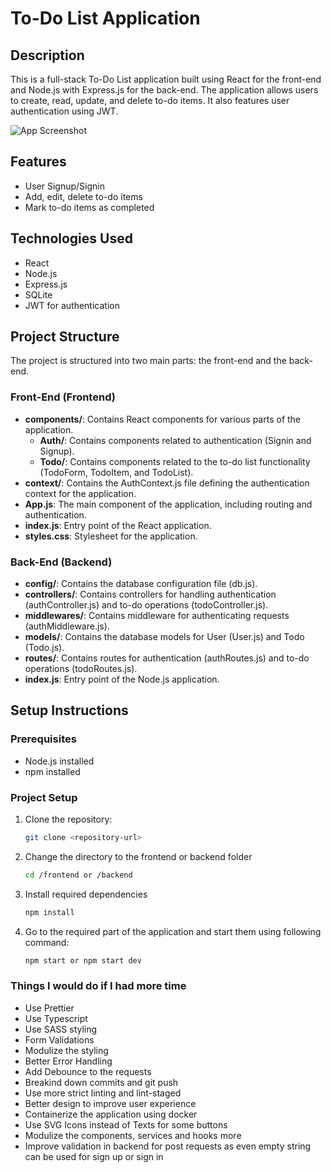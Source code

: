 # To-Do List Application

## Description
This is a full-stack To-Do List application built using React for the front-end and Node.js with Express.js for the back-end. The application allows users to create, read, update, and delete to-do items. It also features user authentication using JWT.

![App Screenshot](https://i.ibb.co/xD19gr5/Screenshot-from-2024-06-09-19-28-58.png)

## Features
- User Signup/Signin
- Add, edit, delete to-do items
- Mark to-do items as completed

## Technologies Used
- React
- Node.js
- Express.js
- SQLite
- JWT for authentication

## Project Structure
The project is structured into two main parts: the front-end and the back-end.

### Front-End (Frontend)
- **components/**: Contains React components for various parts of the application.
  - **Auth/**: Contains components related to authentication (Signin and Signup).
  - **Todo/**: Contains components related to the to-do list functionality (TodoForm, TodoItem, and TodoList).
- **context/**: Contains the AuthContext.js file defining the authentication context for the application.
- **App.js**: The main component of the application, including routing and authentication.
- **index.js**: Entry point of the React application.
- **styles.css**: Stylesheet for the application.

### Back-End (Backend)
- **config/**: Contains the database configuration file (db.js).
- **controllers/**: Contains controllers for handling authentication (authController.js) and to-do operations (todoController.js).
- **middlewares/**: Contains middleware for authenticating requests (authMiddleware.js).
- **models/**: Contains the database models for User (User.js) and Todo (Todo.js).
- **routes/**: Contains routes for authentication (authRoutes.js) and to-do operations (todoRoutes.js).
- **index.js**: Entry point of the Node.js application.

## Setup Instructions

### Prerequisites
- Node.js installed
- npm installed

### Project Setup
1. Clone the repository:
   ```bash
   git clone <repository-url>

2. Change the directory to the frontend or backend folder
   ```bash
   cd /frontend or /backend

3. Install required dependencies
   ```bash
   npm install

4. Go to the required part of the application and start them using following command:
    ```bash
    npm start or npm start dev

### Things I would do if I had more time

- Use Prettier
- Use Typescript 
- Use SASS styling
- Form Validations
- Modulize the styling
- Better Error Handling
- Add Debounce to the requests
- Breakind down commits and git push
- Use more strict linting and lint-staged
- Better design to improve user experience
- Containerize the application using docker
- Use SVG Icons instead of Texts for some buttons
- Modulize the components, services and hooks more
- Improve validation in backend for post requests as even empty string can be used for sign up or sign in